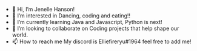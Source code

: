 - 👋 Hi, I’m Jenelle Hanson! 
- 👀 I’m interested in Dancing, coding and eating!!
- 🌱 I’m currently learning Java and Javascript, Python is next!
- 💞️ I’m looking to collaborate on Coding projects that help shape our world.
- 📫 How to reach me My discord is Elliefireryu#1964 feel free to add me!

<!---
Elliesfireryu/Elliesfireryu is a ✨ special ✨ repository because its `README.md` (this file) appears on your GitHub profile.
You can click the Preview link to take a look at your changes.
--->
